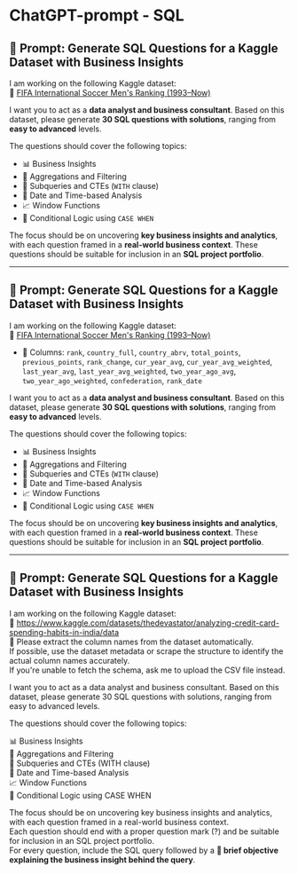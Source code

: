 # ChatGPT-prompt - SQL

## 🧠 **Prompt: Generate SQL Questions for a Kaggle Dataset with Business Insights**

I am working on the following Kaggle dataset:  
🔗 [FIFA International Soccer Men's Ranking (1993–Now)](https://www.kaggle.com/datasets/tadhgfitzgerald/fifa-international-soccer-mens-ranking-1993now)

I want you to act as a **data analyst and business consultant**. Based on this dataset, please generate **30 SQL questions with solutions**, ranging from **easy to advanced** levels.

The questions should cover the following topics:

- 📊 Business Insights  
- 🔄 Aggregations and Filtering  
- 🧩 Subqueries and CTEs (`WITH` clause)  
- 📅 Date and Time-based Analysis  
- 📈 Window Functions  
- 🔀 Conditional Logic using `CASE WHEN`

The focus should be on uncovering **key business insights and analytics**, with each question framed in a **real-world business context**. These questions should be suitable for inclusion in an **SQL project portfolio**.

---

## 🧠 **Prompt: Generate SQL Questions for a Kaggle Dataset with Business Insights**

I am working on the following Kaggle dataset:  
🔗 [FIFA International Soccer Men's Ranking (1993–Now)](https://www.kaggle.com/datasets/tadhgfitzgerald/fifa-international-soccer-mens-ranking-1993now)  

- 📂 Columns: `rank`, `country_full`, `country_abrv`, `total_points`, `previous_points`, `rank_change`, `cur_year_avg`, `cur_year_avg_weighted`, `last_year_avg`, `last_year_avg_weighted`, `two_year_ago_avg`, `two_year_ago_weighted`, `confederation`, `rank_date`

I want you to act as a **data analyst and business consultant**. Based on this dataset, please generate **30 SQL questions with solutions**, ranging from **easy to advanced** levels.

The questions should cover the following topics:

- 📊 Business Insights  
- 🔄 Aggregations and Filtering  
- 🧩 Subqueries and CTEs (`WITH` clause)  
- 📅 Date and Time-based Analysis  
- 📈 Window Functions  
- 🔀 Conditional Logic using `CASE WHEN`
  
The focus should be on uncovering **key business insights and analytics**, with each question framed in a **real-world business context**. These questions should be suitable for inclusion in an **SQL project portfolio**.

---
## 🧠 **Prompt: Generate SQL Questions for a Kaggle Dataset with Business Insights**

I am working on the following Kaggle dataset:  
🔗 https://www.kaggle.com/datasets/thedevastator/analyzing-credit-card-spending-habits-in-india/data  
📂 Please extract the column names from the dataset automatically.  
If possible, use the dataset metadata or scrape the structure to identify the actual column names accurately.  
If you're unable to fetch the schema, ask me to upload the CSV file instead.

I want you to act as a data analyst and business consultant. Based on this dataset, please generate 30 SQL questions with solutions, ranging from easy to advanced levels.

The questions should cover the following topics:

📊 Business Insights  
🔄 Aggregations and Filtering  
🧩 Subqueries and CTEs (WITH clause)  
📅 Date and Time-based Analysis  
📈 Window Functions  
🔀 Conditional Logic using CASE WHEN  

The focus should be on uncovering key business insights and analytics, with each question framed in a real-world business context.  
Each question should end with a proper question mark (?) and be suitable for inclusion in an SQL project portfolio.  
For every question, include the SQL query followed by a **🎯 brief objective explaining the business insight behind the query**.


